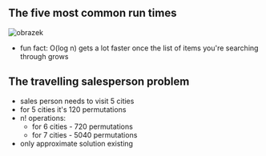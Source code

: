 ## The five most common run times 
![obrazek](https://user-images.githubusercontent.com/38294198/174497886-2bee4006-31a5-48cb-b38f-e59f3acf9c72.png)


* fun fact: O(log n) gets a lot faster once the list of items you're searching through grows

## The travelling salesperson problem 
 * sales person needs to visit 5 cities 
 * for 5 cities it's 120 permutations
 * n! operations:
     * for 6 cities - 720 permutations
     * for 7 cities - 5040 permutations
 * only approximate solution existing 
